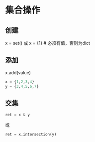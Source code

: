 # 集合操作

## 创建
x = set()
或
x = {1} # 必须有值，否则为dict

## 添加
x.add(value)


```python
x = {1,2,3,4}
y = {3,4,5,6,7}
```

## 交集
```python
ret = x & y
```
或
```python
ret = x.intersection(y)
```

